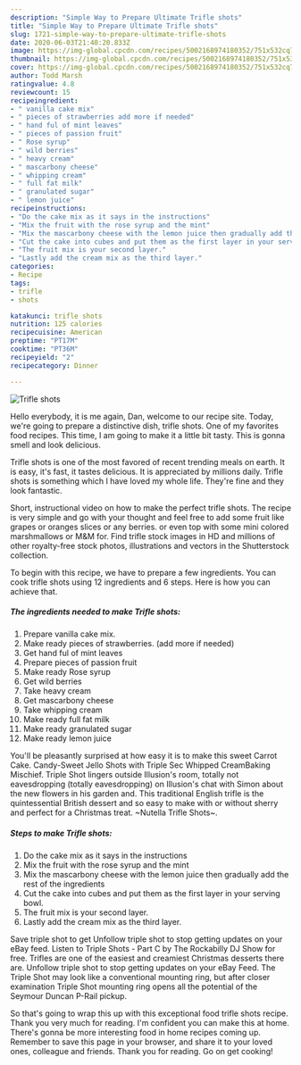 ```yaml
---
description: "Simple Way to Prepare Ultimate Trifle shots"
title: "Simple Way to Prepare Ultimate Trifle shots"
slug: 1721-simple-way-to-prepare-ultimate-trifle-shots
date: 2020-06-03T21:40:20.833Z
image: https://img-global.cpcdn.com/recipes/5002168974180352/751x532cq70/trifle-shots-recipe-main-photo.jpg
thumbnail: https://img-global.cpcdn.com/recipes/5002168974180352/751x532cq70/trifle-shots-recipe-main-photo.jpg
cover: https://img-global.cpcdn.com/recipes/5002168974180352/751x532cq70/trifle-shots-recipe-main-photo.jpg
author: Todd Marsh
ratingvalue: 4.8
reviewcount: 15
recipeingredient:
- " vanilla cake mix"
- " pieces of strawberries add more if needed"
- " hand ful of mint leaves"
- " pieces of passion fruit"
- " Rose syrup"
- " wild berries"
- " heavy cream"
- " mascarbony cheese"
- " whipping cream"
- " full fat milk"
- " granulated sugar"
- " lemon juice"
recipeinstructions:
- "Do the cake mix as it says in the instructions"
- "Mix the fruit with the rose syrup and the mint"
- "Mix the mascarbony cheese with the lemon juice then gradually add the rest of the ingredients"
- "Cut the cake into cubes and put them as the first layer in your serving bowl."
- "The fruit mix is your second layer."
- "Lastly add the cream mix as the third layer."
categories:
- Recipe
tags:
- trifle
- shots

katakunci: trifle shots 
nutrition: 125 calories
recipecuisine: American
preptime: "PT17M"
cooktime: "PT36M"
recipeyield: "2"
recipecategory: Dinner

---
```



![Trifle shots](https://img-global.cpcdn.com/recipes/5002168974180352/751x532cq70/trifle-shots-recipe-main-photo.jpg)

Hello everybody, it is me again, Dan, welcome to our recipe site. Today, we're going to prepare a distinctive dish, trifle shots. One of my favorites food recipes. This time, I am going to make it a little bit tasty. This is gonna smell and look delicious.

Trifle shots is one of the most favored of recent trending meals on earth. It is easy, it's fast, it tastes delicious. It is appreciated by millions daily. Trifle shots is something which I have loved my whole life. They're fine and they look fantastic.

Short, instructional video on how to make the perfect trifle shots. The recipe is very simple and go with your thought and feel free to add some fruit like grapes or oranges slices or any berries. or even top with some mini colored marshmallows or M&amp;M for. Find trifle stock images in HD and millions of other royalty-free stock photos, illustrations and vectors in the Shutterstock collection.


To begin with this recipe, we have to prepare a few ingredients. You can cook trifle shots using 12 ingredients and 6 steps. Here is how you can achieve that.

<!--inarticleads1-->

##### The ingredients needed to make Trifle shots:

1. Prepare  vanilla cake mix.
1. Make ready  pieces of strawberries. (add more if needed)
1. Get  hand ful of mint leaves
1. Prepare  pieces of passion fruit
1. Make ready  Rose syrup
1. Get  wild berries
1. Take  heavy cream
1. Get  mascarbony cheese
1. Take  whipping cream
1. Make ready  full fat milk
1. Make ready  granulated sugar
1. Make ready  lemon juice


You&#39;ll be pleasantly surprised at how easy it is to make this sweet Carrot Cake. Candy-Sweet Jello Shots with Triple Sec Whipped CreamBaking Mischief. Triple Shot lingers outside Illusion&#39;s room, totally not eavesdropping (totally eavesdropping) on Illusion&#39;s chat with Simon about the new flowers in his garden and. This traditional English trifle is the quintessential British dessert and so easy to make with or without sherry and perfect for a Christmas treat. ~Nutella Trifle Shots~. 

<!--inarticleads2-->

##### Steps to make Trifle shots:

1. Do the cake mix as it says in the instructions
1. Mix the fruit with the rose syrup and the mint
1. Mix the mascarbony cheese with the lemon juice then gradually add the rest of the ingredients
1. Cut the cake into cubes and put them as the first layer in your serving bowl.
1. The fruit mix is your second layer.
1. Lastly add the cream mix as the third layer.


Save triple shot to get Unfollow triple shot to stop getting updates on your eBay feed. Listen to Triple Shots - Part C by The Rockabilly DJ Show for free. Trifles are one of the easiest and creamiest Christmas desserts there are. Unfollow triple shot to stop getting updates on your eBay Feed. The Triple Shot may look like a conventional mounting ring, but after closer examination Triple Shot mounting ring opens all the potential of the Seymour Duncan P-Rail pickup. 

So that's going to wrap this up with this exceptional food trifle shots recipe. Thank you very much for reading. I'm confident you can make this at home. There's gonna be more interesting food in home recipes coming up. Remember to save this page in your browser, and share it to your loved ones, colleague and friends. Thank you for reading. Go on get cooking!
